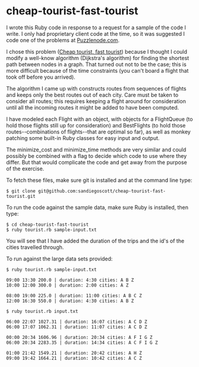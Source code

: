# cheap-tourist-fast-tourist

I wrote this Ruby code in response to a request for a sample of the code I write. I only had proprietary client code at the time, so it was suggested I code one of the problems at [Puzzlenode.com](http://www.puzzlenode.com).

I chose this problem ([Cheap tourist, fast tourist](http://www.puzzlenode.com/puzzles/2-cheap-tourist-fast-tourist)) because I thought I could modify a well-know algorithm (Dijkstra's algorithm) for finding the shortest path between nodes in a graph. That turned out not to be the case; this is more difficult because of the time constraints (you can't board a flight that took off before you arrived).

The algorithm I came up with constructs routes from sequences of flights and keeps only the best routes out of each city. Care must be taken to consider all routes; this requires keeping a flight around for consideration until all the incoming routes it might be added to have been computed.

I have modeled each Flight with an object, with objects for a FlightQueue (to hold those flights still up for consideration) and BestFlights (to hold those routes--combinations of flights--that are optimal so far), as well as monkey patching some built-in Ruby classes for easy input and output.

The minimize_cost and minimize_time methods are very similar and could possibly be combined with a flag to decide which code to use where they differ. But that would complicate the code and get away from the purpose of the exercise.

To fetch these files, make sure git is installed and at the command line type:

```
$ git clone git@github.com:sandiegoscott/cheap-tourist-fast-tourist.git
```

To run the code against the sample data, make sure Ruby is installed, then type:

```
$ cd cheap-tourist-fast-tourist
$ ruby tourist.rb sample-input.txt
```

You will see that I have added the duration of the trips and the id's of the cities travelled through.

To run against the large data sets provided:

```
$ ruby tourist.rb sample-input.txt

09:00 13:30 200.0 | duration: 4:30 cities: A B Z
10:00 12:00 300.0 | duration: 2:00 cities: A Z

08:00 19:00 225.0 | duration: 11:00 cities: A B C Z
12:00 16:30 550.0 | duration: 4:30 cities: A B Z

$ ruby tourist.rb input.txt

06:00 22:07 1027.31 | duration: 16:07 cities: A C D Z
06:00 17:07 1062.31 | duration: 11:07 cities: A C D Z

00:00 20:34 1606.96 | duration: 20:34 cities: A F I G Z
06:00 20:34 2283.35 | duration: 14:34 cities: A C F I G Z

01:00 21:42 1549.21 | duration: 20:42 cities: A H Z
09:00 19:42 1664.21 | duration: 10:42 cities: A C Z
```
